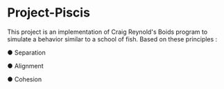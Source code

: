 # Project-Piscis

This project is an implementation of Craig Reynold's Boids program to simulate a behavior similar to a school of fish. Based on these principles :

●	Separation 

●	Alignment

●	Cohesion 

